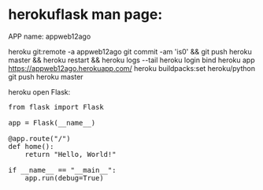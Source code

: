 # herokuflask man page:
APP name: appweb12ago

heroku git:remote -a appweb12ago
git commit -am 'is0' && git push heroku master && heroku restart && heroku logs --tail
heroku login
bind heroku app
https://appweb12ago.herokuapp.com/
heroku buildpacks:set heroku/python
git push heroku master

heroku open
Flask:
<pre>
from flask import Flask

app = Flask(__name__)

@app.route("/")
def home():
    return "Hello, World!"

if __name__ == "__main__":
    app.run(debug=True)
</pre>